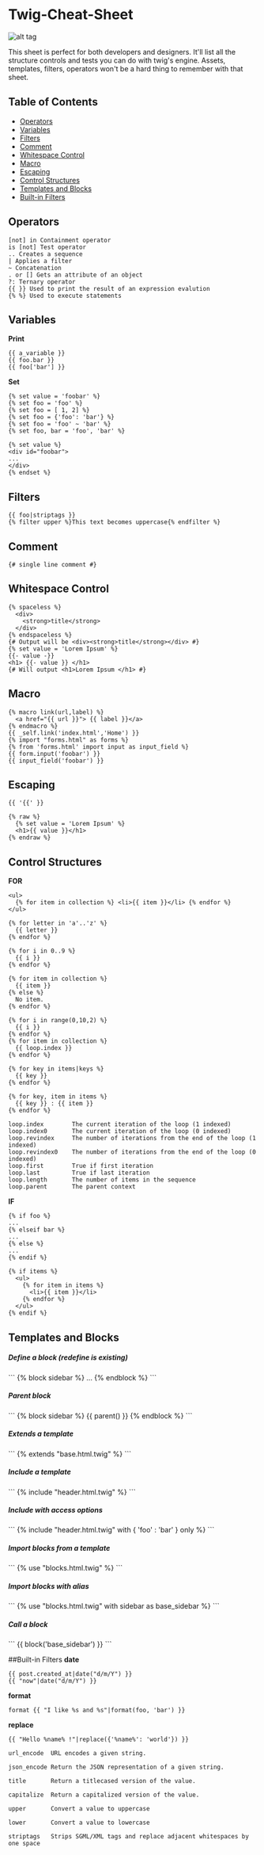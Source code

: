 Twig-Cheat-Sheet
================

![alt tag](http://inchoo.net/wp-content/uploads/2011/06/twig1.jpg)

This sheet is perfect for both developers and designers. It'll list all the structure controls and tests you can do with twig's engine. Assets, templates, filters, operators won't be a hard thing to remember with that sheet.

## Table of Contents

* [Operators](#operators)
* [Variables](#variables)
* [Filters](#filters)
* [Comment](#comment)
* [Whitespace Control](#whitespace-control)
* [Macro](#macro)
* [Escaping](#escaping)
* [Control Structures](#control-structures)
* [Templates and Blocks](#templates-and-blocks)
* [Built-in Filters](#built-in-filters)

## Operators
```
[not] in Containment operator
is [not] Test operator
.. Creates a sequence
| Applies a filter
~ Concatenation
. or [] Gets an attribute of an object
?: Ternary operator
{{ }} Used to print the result of an expression evalution
{% %} Used to execute statements
```

## Variables
**Print**
<pre><code>{{ a_variable }}
{{ foo.bar }}
{{ foo['bar'] }}</code></pre>

**Set**
```
{% set value = 'foobar' %}
{% set foo = 'foo' %}
{% set foo = [ 1, 2] %}
{% set foo = {'foo': 'bar'} %}
{% set foo = 'foo' ~ 'bar' %}
{% set foo, bar = 'foo', 'bar' %}
```

```
{% set value %}
<div id="foobar">
...
</div>
{% endset %}
```

## Filters
```
{{ foo|striptags }}
{% filter upper %}This text becomes uppercase{% endfilter %}
```

## Comment
```
{# single line comment #}
```

## Whitespace Control
```
{% spaceless %}
  <div>
    <strong>title</strong>
  </div>
{% endspaceless %}
{# Output will be <div><strong>title</strong></div> #}
{% set value = 'Lorem Ipsum' %}
{{- value -}}
<h1> {{- value }} </h1>
{# Will output <h1>Lorem Ipsum </h1> #}
```

## Macro
```
{% macro link(url,label) %}
  <a href="{{ url }}"> {{ label }}</a>
{% endmacro %}
{{ _self.link('index.html','Home') }}
{% import "forms.html" as forms %}
{% from 'forms.html' import input as input_field %}
{{ form.input('foobar') }}
{{ input_field('foobar') }}
```

## Escaping
```
{{ '{{' }}
```
```
{% raw %}
  {% set value = 'Lorem Ipsum' %}
  <h1>{{ value }}</h1>
{% endraw %}
```

## Control Structures
**FOR**
```
<ul>
  {% for item in collection %} <li>{{ item }}</li> {% endfor %}
</ul>
```
```
{% for letter in 'a'..'z' %}
  {{ letter }}
{% endfor %}
```
```
{% for i in 0..9 %}
  {{ i }}
{% endfor %}
```
```
{% for item in collection %}
  {{ item }}
{% else %}
  No item.
{% endfor %}
```
```
{% for i in range(0,10,2) %}
  {{ i }}
{% endfor %}
{% for item in collection %}
  {{ loop.index }}
{% endfor %}
```
```
{% for key in items|keys %}
  {{ key }}
{% endfor %}
```
```
{% for key, item in items %}
  {{ key }} : {{ item }}
{% endfor %}
```

```
loop.index        The current iteration of the loop (1 indexed)
loop.index0       The current iteration of the loop (0 indexed)
loop.revindex     The number of iterations from the end of the loop (1 indexed)
loop.revindex0    The number of iterations from the end of the loop (0 indexed)
loop.first        True if first iteration
loop.last         True if last iteration
loop.length       The number of items in the sequence
loop.parent       The parent context
```
**IF**
```
{% if foo %}
...
{% elseif bar %}
...
{% else %}
...
{% endif %}
```
```
{% if items %}
  <ul>
    {% for item in items %}
      <li>{{ item }}</li>
    {% endfor %}
  </ul>
{% endif %}
```

## Templates and Blocks

<h5>Define a block (redefine is existing)</h5>
```
{% block sidebar %} ... {% endblock %}
```
<h5>Parent block</h5>
```
{% block sidebar %} {{ parent() }} {% endblock %}
```
<h5>Extends a template</h5>
```
{% extends "base.html.twig" %}
```
<h5>Include a template</h5>
```
{% include "header.html.twig" %}
```
<h5>Include with access options</h5>
```
{% include "header.html.twig" with { 'foo' : 'bar' } only %}
```
<h5>Import blocks from a template</h5>
```
{% use "blocks.html.twig" %}
```
<h5>Import blocks with alias</h5>
```
{% use "blocks.html.twig" with sidebar as base_sidebar %}
```
<h5>Call a block</h5>
```
{{ block('base_sidebar') }}
```

##Built-in Filters
**date**
```
{{ post.created_at|date("d/m/Y") }}
{{ "now"|date("d/m/Y") }}
```
**format**
```
format {{ "I like %s and %s"|format(foo, 'bar') }}
```
**replace**
```
{{ "Hello %name% !"|replace({'%name%': 'world'}) }}
```
```
url_encode  URL encodes a given string.
```
```
json_encode Return the JSON representation of a given string.
```
```
title       Return a titlecased version of the value.
```
```
capitalize  Return a capitalized version of the value.
```
```
upper       Convert a value to uppercase
```
```
lower       Convert a value to lowercase
```
```
striptags   Strips SGML/XML tags and replace adjacent whitespaces by one space
```



